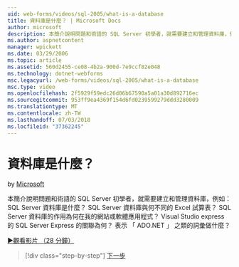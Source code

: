 ```yaml
---
uid: web-forms/videos/sql-2005/what-is-a-database
title: 資料庫是什麼？ | Microsoft Docs
author: microsoft
description: 本簡介說明問題和術語的 SQL Server 初學者，就需要建立和管理資料庫，例如： SQL Server 資料庫是什麼？ 如何...
ms.author: aspnetcontent
manager: wpickett
ms.date: 03/29/2006
ms.topic: article
ms.assetid: 560d2455-ce08-4b2a-900d-7e9ccf82e048
ms.technology: dotnet-webforms
msc.legacyurl: /web-forms/videos/sql-2005/what-is-a-database
msc.type: video
ms.openlocfilehash: 2f5929f59edc26d06b67590a5a01a30d892716ec
ms.sourcegitcommit: 953ff9ea4369f154d6fd0239599279ddd3280009
ms.translationtype: MT
ms.contentlocale: zh-TW
ms.lasthandoff: 07/03/2018
ms.locfileid: "37362245"
---
```

<a name="what-is-a-database"></a>資料庫是什麼？
====================
by [Microsoft](https://github.com/microsoft)

本簡介說明問題和術語的 SQL Server 初學者，就需要建立和管理資料庫，例如： SQL Server 資料庫是什麼？ SQL Server 資料庫與何不同的 Excel 試算表？ SQL Server 資料庫的作用為何在我的網站或軟體應用程式？ Visual Studio express 的 SQL Server Express 的關聯為何？ 表示 「 ADO.NET 」 之類的詞彙做什麼？

[&#9654;觀看影片 （28 分鐘）](https://channel9.msdn.com/Blogs/ASP-NET-Site-Videos/what-is-a-database)

> [!div class="step-by-step"]
> [下一步](understanding-database-tables-and-records.md)
